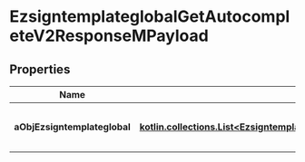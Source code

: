 
# EzsigntemplateglobalGetAutocompleteV2ResponseMPayload

## Properties
Name | Type | Description | Notes
------------ | ------------- | ------------- | -------------
**aObjEzsigntemplateglobal** | [**kotlin.collections.List&lt;EzsigntemplateglobalAutocompleteElementResponse&gt;**](EzsigntemplateglobalAutocompleteElementResponse.md) | An array of Ezsigntemplateglobal autocomplete element response. | 



